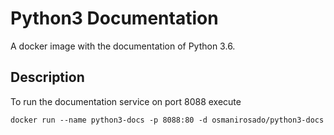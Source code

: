 # Python3 Documentation

A docker image with the documentation of Python 3.6.

## Description

To run the documentation service on port 8088 execute

```
docker run --name python3-docs -p 8088:80 -d osmanirosado/python3-docs
```
